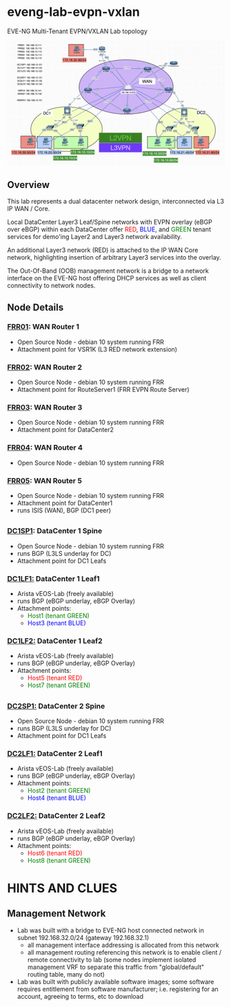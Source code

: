 # eveng-lab-evpn-vxlan
EVE-NG Multi-Tenant EVPN/VXLAN Lab topology 

<p align="center">
    <img src="media/lab-topo-2022_02_07.png" width="800"/>
</p>

## Overview

This lab represents a dual datacenter network design, interconnected via L3 IP WAN / Core.  

Local DataCenter Layer3 Leaf/Spine networks with EVPN overlay (eBGP over eBGP) within each DataCenter offer <span style="color:red">RED</span>, <span style="color:blue">BLUE</span>, and <span style="color:green">GREEN</span> tenant services for demo'ing Layer2 and Layer3 network availability.

An additional Layer3 network (RED) is attached to the IP WAN Core network, highlighting insertion of arbitrary Layer3 services into the overlay.

The Out-Of-Band (OOB) management network is a bridge to a network interface on the EVE-NG host offering DHCP services as well as client connectivity to network nodes.


## Node Details
### [FRR01](https://github.com/TEXNUG/eveng-lab-evpn-vxlan/blob/main/node-configs/FRR01.cfg):  WAN Router 1<br>
- Open Source Node - debian 10 system running FRR
- Attachment point for VSR1K (L3 RED network extension)
### [FRR02](https://github.com/TEXNUG/eveng-lab-evpn-vxlan/blob/main/node-configs/FRR02.cfg):  WAN Router 2
- Open Source Node - debian 10 system running FRR
- Attachment point for RouteServer1 (FRR EVPN Route Server)
### [FRR03](https://github.com/TEXNUG/eveng-lab-evpn-vxlan/blob/main/node-configs/FRR03.cfg):  WAN Router 3
- Open Source Node - debian 10 system running FRR
- Attachment point for DataCenter2
### [FRR04](https://github.com/TEXNUG/eveng-lab-evpn-vxlan/blob/main/node-configs/FRR04.cfg):  WAN Router 4
- Open Source Node - debian 10 system running FRR
### [FRR05](https://github.com/TEXNUG/eveng-lab-evpn-vxlan/blob/main/node-configs/FRR05.cfg):  WAN Router 5
- Open Source Node - debian 10 system running FRR
- Attachment point for DataCenter1
- runs ISIS (WAN), BGP (DC1 peer)
## 
### [DC1SP1](https://github.com/TEXNUG/eveng-lab-evpn-vxlan/blob/main/node-configs/DC1SP1.cfg):  DataCenter 1 Spine
- Open Source Node - debian 10 system running FRR
- runs BGP (L3LS underlay for DC)
- Attachment point for DC1 Leafs
### [DC1LF1:](https://github.com/TEXNUG/eveng-lab-evpn-vxlan/blob/main/node-configs/DC1LF1.cfg)  DataCenter 1 Leaf1
- Arista vEOS-Lab (freely available)
- runs BGP (eBGP underlay, eBGP Overlay)
- Attachment points:
  - <span style="color:green">Host1 (tenant GREEN)</span>
  - <span style="color:blue">Host3 (tenant BLUE)</span>
### [DC1LF2:](https://github.com/TEXNUG/eveng-lab-evpn-vxlan/blob/main/node-configs/DC1LF2.cfg)  DataCenter 1 Leaf2
- Arista vEOS-Lab (freely available)
- runs BGP (eBGP underlay, eBGP Overlay)
- Attachment points:
  - <span style="color:red">Host5 (tenant RED)</span>
  - <span style="color:green">Host7 (tenant GREEN)</span>
##
### [DC2SP1:](https://github.com/TEXNUG/eveng-lab-evpn-vxlan/blob/main/node-configs/DC2SP1.cfg)  DataCenter 2 Spine
- Open Source Node - debian 10 system running FRR
- runs BGP (L3LS underlay for DC)
- Attachment point for DC1 Leafs
### [DC2LF1:](https://github.com/TEXNUG/eveng-lab-evpn-vxlan/blob/main/node-configs/DC2LF1.cfg)  DataCenter 2 Leaf1
- Arista vEOS-Lab (freely available)
- runs BGP (eBGP underlay, eBGP Overlay)
- Attachment points:
  - <span style="color:green">Host2 (tenant GREEN)</span>
  - <span style="color:blue">Host4 (tenant BLUE)</span>
### [DC2LF2:](https://github.com/TEXNUG/eveng-lab-evpn-vxlan/blob/main/node-configs/DC2LF2.cfg)  DataCenter 2 Leaf2
- Arista vEOS-Lab (freely available)
- runs BGP (eBGP underlay, eBGP Overlay)
- Attachment points:
  - <span style="color:red">Host6 (tenant RED)</span>
  - <span style="color:green">Host8 (tenant GREEN)</span>
##
# HINTS AND CLUES
## Management Network
- Lab was built with a bridge to EVE-NG host connected network in subnet 192.168.32.0/24 (gateway 192.168.32.1)
  - all management interface addressing is allocated from this network
  - all management routing referencing this network is to enable client / remote connectivity to lab (some nodes implement isolated management VRF to separate this traffic from "global/default" routing table, many do not)
- Lab was built with publicly available software images; some software requires entitlement from software manufacturer; i.e. registering for an account, agreeing to terms, etc to download
